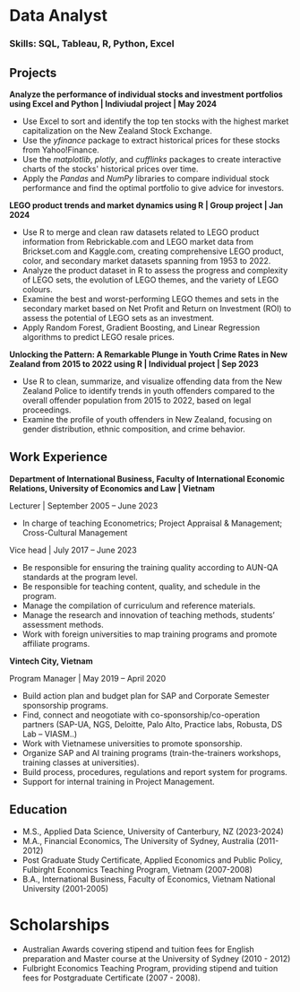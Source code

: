 # Data Analyst

### Skills: SQL, Tableau, R, Python, Excel

## Projects
**Analyze the performance of individual stocks and investment portfolios using Excel and Python | Indiviudal project | May 2024**
- Use Excel to sort and identify the top ten stocks with the highest market capitalization on the New Zealand Stock Exchange.
- Use the *yfinance* package to extract historical prices for these stocks from Yahoo!Finance.
- Use the *matplotlib*, *plotly*, and *cufflinks* packages to create interactive charts of the stocks' historical prices over time.
- Apply the *Pandas* and *NumPy* libraries to compare individual stock performance and find the optimal portfolio to give advice for investors.

**LEGO product trends and market dynamics using R | Group project | Jan 2024**
- Use R to merge and clean raw datasets related to LEGO product information from Rebrickable.com and LEGO market data from Brickset.com and Kaggle.com, creating comprehensive LEGO product, color, and secondary market datasets spanning from 1953 to 2022.
- Analyze the product dataset in R to assess the progress and complexity of LEGO sets, the evolution of LEGO themes, and the variety of LEGO colours.
- Examine the best and worst-performing LEGO themes and sets in the secondary market based on Net Profit and Return on Investment (ROI) to assess the potential of LEGO sets as an investment.
- Apply Random Forest, Gradient Boosting, and Linear Regression algorithms to predict LEGO resale prices.

**Unlocking the Pattern: A Remarkable Plunge in Youth Crime Rates in New Zealand from 2015 to 2022 using R | Individual project | Sep 2023**
- Use R to clean, summarize, and visualize offending data from the New Zealand Police to identify trends in youth offenders compared to the overall offender population from 2015 to 2022, based on legal proceedings.
- Examine the profile of youth offenders in New Zealand, focusing on gender distribution, ethnic composition, and crime behavior.

## Work Experience
**Department of International Business, Faculty of International Economic Relations, University of Economics and Law | Vietnam**

Lecturer | September 2005 – June 2023
- In charge of teaching Econometrics; Project Appraisal & Management; Cross-Cultural Management
  
Vice head | July 2017 – June 2023
- Be responsible for ensuring the training quality according to AUN-QA standards at the program level.
- Be responsible for teaching content, quality, and schedule in the program.
- Manage the compilation of curriculum and reference materials.
- Manage the research and innovation of teaching methods, students’ assessment methods. 
- Work with foreign universities to map training programs and promote affiliate programs.

**Vintech City, Vietnam**

Program Manager | May 2019 – April 2020
- Build action plan and budget plan for SAP and Corporate Semester sponsorship programs.
- Find, connect and neogotiate with co-sponsorship/co-operation partners (SAP-UA, NGS, Deloitte, Palo Alto, Practice labs, Robusta, DS Lab – VIASM..)
- Work with Vietnamese universities to promote sponsorship.  
- Organize SAP and AI training programs (train-the-trainers workshops, training classes at universities). 
- Build process, procedures, regulations and report system for programs.
- Support for internal training in Project Management.

## Education
- M.S., Applied Data Science, University of Canterbury, NZ (2023-2024)
- M.A., Financial Economics, The University of Sydney, Australia (2011-2012)
- Post Graduate Study Certificate, Applied Economics and Public Policy, Fulbirght Economics Teaching Program, Vietnam (2007-2008)
- B.A., International Business, Faculty of Economics, Vietnam National University (2001-2005)

# Scholarships
- Australian Awards covering stipend and tuition fees for English preparation and Master course at the University of Sydney (2010 - 2012)
- Fulbright Economics Teaching Program, providing stipend and tuition fees for Postgraduate Certificate (2007 - 2008).
